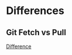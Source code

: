 # Differences


## Git Fetch vs Pull

[Difference](https://www.git-tower.com/learn/git/faq/difference-between-git-fetch-git-pull/) 
